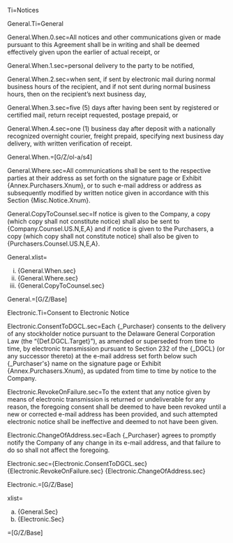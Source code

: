 Ti=Notices

General.Ti=General

General.When.0.sec=All notices and other communications given or made pursuant to this Agreement shall be in writing and shall be deemed effectively given upon the earlier of actual receipt, or 

General.When.1.sec=personal delivery to the party to be notified,

General.When.2.sec=when sent, if sent by electronic mail during normal business hours of the recipient, and if not sent during normal business hours, then on the recipient’s next business day,

General.When.3.sec=five (5) days after having been sent by registered or certified mail, return receipt requested, postage prepaid, or

General.When.4.sec=one (1) business day after deposit with a nationally recognized overnight courier, freight prepaid, specifying next business day delivery, with written verification of receipt.

General.When.=[G/Z/ol-a/s4]

General.Where.sec=All communications shall be sent to the respective parties at their address as set forth on the signature page or Exhibit {Annex.Purchasers.Xnum}, or to such e-mail address or address as subsequently modified by written notice given in accordance with this Section {Misc.Notice.Xnum}.

General.CopyToCounsel.sec=If notice is given to the Company, a copy (which copy shall not constitute notice) shall also be sent to {Company.Counsel.US.N,E,A} and if notice is given to the Purchasers, a copy (which copy shall not constitute notice) shall also be given to {Purchasers.Counsel.US.N,E,A}.

General.xlist=<ol type='i'><li>{General.When.sec}</li><li>{General.Where.sec}</li><li>{General.CopyToCounsel.sec}</li></ol>

General.=[G/Z/Base]

Electronic.Ti=Consent to Electronic Notice

Electronic.ConsentToDGCL.sec=Each {_Purchaser} consents to the delivery of any stockholder notice pursuant to the Delaware General Corporation Law (the “{Def.DGCL.Target}”), as amended or superseded from time to time, by electronic transmission pursuant to Section 232 of the {_DGCL} (or any successor thereto) at the e-mail address set forth below such {_Purchaser's} name on the signature page or Exhibit {Annex.Purchasers.Xnum}, as updated from time to time by notice to the Company.  

Electronic.RevokeOnFailure.sec=To the extent that any notice given by means of electronic transmission is returned or undeliverable for any reason, the foregoing consent shall be deemed to have been revoked until a new or corrected e-mail address has been provided, and such attempted electronic notice shall be ineffective and deemed to not have been given.

Electronic.ChangeOfAddress.sec=Each {_Purchaser} agrees to promptly notify the Company of any change in its e-mail address, and that failure to do so shall not affect the foregoing.

Electronic.sec={Electronic.ConsentToDGCL.sec} {Electronic.RevokeOnFailure.sec} {Electronic.ChangeOfAddress.sec}

Electronic.=[G/Z/Base]

xlist=<ol type='a'><li>{General.Sec}</li><li>{Electronic.Sec}</li></ol>

=[G/Z/Base]


